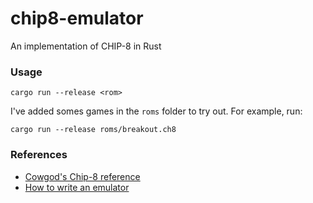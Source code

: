 # chip8-emulator
An implementation of CHIP-8 in Rust

### Usage
```shell
cargo run --release <rom>
```

I've added somes games in the `roms` folder to try out. For example, run:
```shell
cargo run --release roms/breakout.ch8
```

### References
 - [Cowgod's Chip-8 reference](http://devernay.free.fr/hacks/chip8/C8TECH10.HTM)
 - [How to write an emulator](http://www.multigesture.net/articles/how-to-write-an-emulator-chip-8-interpreter/)
